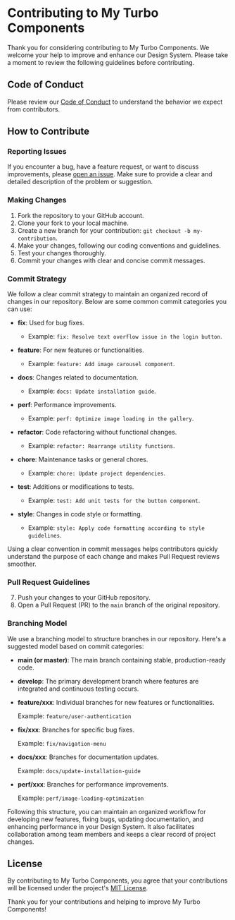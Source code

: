 # Contributing to My Turbo Components

Thank you for considering contributing to My Turbo Components. We welcome your help to improve and enhance our Design System. Please take a moment to review the following guidelines before contributing.

## Code of Conduct

Please review our [Code of Conduct](CODE_OF_CONDUCT.md) to understand the behavior we expect from contributors.

## How to Contribute

### Reporting Issues

If you encounter a bug, have a feature request, or want to discuss improvements, please [open an issue](https://github.com/denismend/my-turbo-components/issues). Make sure to provide a clear and detailed description of the problem or suggestion.

### Making Changes

1. Fork the repository to your GitHub account.
2. Clone your fork to your local machine.
3. Create a new branch for your contribution: `git checkout -b my-contribution`.
4. Make your changes, following our coding conventions and guidelines.
5. Test your changes thoroughly.
6. Commit your changes with clear and concise commit messages.

### Commit Strategy

We follow a clear commit strategy to maintain an organized record of changes in our repository. Below are some common commit categories you can use:

- **fix**: Used for bug fixes.
   - Example: `fix: Resolve text overflow issue in the login button`.

- **feature**: For new features or functionalities.
   - Example: `feature: Add image carousel component`.

- **docs**: Changes related to documentation.
   - Example: `docs: Update installation guide`.

- **perf**: Performance improvements.
   - Example: `perf: Optimize image loading in the gallery`.

- **refactor**: Code refactoring without functional changes.
   - Example: `refactor: Rearrange utility functions`.

- **chore**: Maintenance tasks or general chores.
   - Example: `chore: Update project dependencies`.

- **test**: Additions or modifications to tests.
   - Example: `test: Add unit tests for the button component`.

- **style**: Changes in code style or formatting.
   - Example: `style: Apply code formatting according to style guidelines`.

Using a clear convention in commit messages helps contributors quickly understand the purpose of each change and makes Pull Request reviews smoother.

### Pull Request Guidelines

7. Push your changes to your GitHub repository.
8. Open a Pull Request (PR) to the `main` branch of the original repository.

### Branching Model

We use a branching model to structure branches in our repository. Here's a suggested model based on commit categories:

- **main (or master)**: The main branch containing stable, production-ready code.

- **develop**: The primary development branch where features are integrated and continuous testing occurs.

- **feature/xxx**: Individual branches for new features or functionalities. 

  Example: `feature/user-authentication`

- **fix/xxx**: Branches for specific bug fixes.

  Example: `fix/navigation-menu`

- **docs/xxx**: Branches for documentation updates.

  Example: `docs/update-installation-guide`

- **perf/xxx**: Branches for performance improvements.

  Example: `perf/image-loading-optimization`

Following this structure, you can maintain an organized workflow for developing new features, fixing bugs, updating documentation, and enhancing performance in your Design System. It also facilitates collaboration among team members and keeps a clear record of project changes.

## License

By contributing to My Turbo Components, you agree that your contributions will be licensed under the project's [MIT License](LICENSE).

Thank you for your contributions and helping to improve My Turbo Components!
